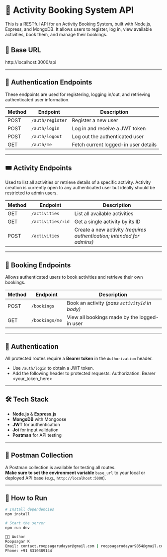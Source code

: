 # 🎯 Activity Booking System API

This is a RESTful API for an Activity Booking System, built with Node.js, Express, and MongoDB. It allows users to register, log in, view available activities, book them, and manage their bookings.

## 📌 Base URL
  http://localhost:3000/api


---

## 🔐 Authentication Endpoints

These endpoints are used for registering, logging in/out, and retrieving authenticated user information.

| Method | Endpoint        | Description                                |
|--------|------------------|--------------------------------------------|
| POST   | `/auth/register` | Register a new user                        |
| POST   | `/auth/login`    | Log in and receive a JWT token             |
| POST   | `/auth/logout`   | Log out the authenticated user             |
| GET    | `/auth/me`       | Fetch current logged-in user details       |

---

## 🎟 Activity Endpoints

Used to list all activities or retrieve details of a specific activity. Activity creation is currently open to any authenticated user but ideally should be restricted to admin users.

| Method | Endpoint           | Description                                                                       |
|--------|--------------------|-----------------------------------------------------------------------------------|
| GET    | `/activities`      | List all available activities                                                     |
| GET    | `/activities/:id`  | Get a single activity by its ID                                                   |
| POST   | `/activities`      | Create a new activity *(requires authentication; intended for admins)*            |

---

## 📅 Booking Endpoints

Allows authenticated users to book activities and retrieve their own bookings.

| Method | Endpoint            | Description                                |
|--------|---------------------|--------------------------------------------|
| POST   | `/bookings`         | Book an activity *(pass `activityId` in body)* |
| GET    | `/bookings/me`      | View all bookings made by the logged-in user   |

---

## 🔐 Authentication

All protected routes require a **Bearer token** in the `Authorization` header.

- Use `/auth/login` to obtain a JWT token.
- Add the following header to protected requests:
    Authorization: Bearer <your_token_here>


---

## 🛠 Tech Stack

- **Node.js** & **Express.js**
- **MongoDB** with Mongoose
- **JWT** for authentication
- **Joi** for input validation
- **Postman** for API testing

---

## 📁 Postman Collection

A Postman collection is available for testing all routes.  
**Make sure to set the environment variable** `base_url` to your local or deployed API base (e.g., `http://localhost:5000`).

---

## 🧪 How to Run

```bash
# Install dependencies
npm install

# Start the server
npm run dev

🧑‍💻 Author
Roopsagar K
Email: contact.roopsagarudayar@gmail.com | roopsagarudayar9854@gmail.com
Phone: +91 8310389144

